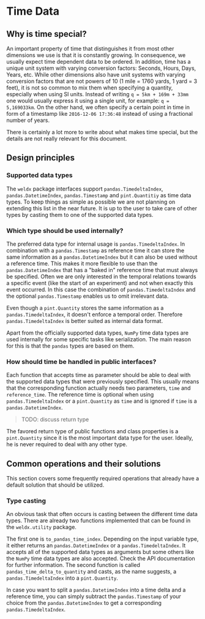 # Time Data

## Why is time special?

An important property of time that distinguishes it from most other dimensions we use is that it is constantly growing.
In consequence, we usually expect time dependent data to be ordered. 
In addition, time has a unique unit system with varying conversion factors: Seconds, Hours, Days, Years, etc.
While other dimensions also have unit systems with varying conversion factors that are not powers of 10 (1 mile = 1760 
yards, 1 yard = 3 feet), it is not so common to mix them when specifying a quantity, especially when using SI units.
Instead of writing `q = 5km + 169m + 33mm` one would usually express it using a single unit, for example: 
`q = 5,169033km`.
On the other hand, we often specify a certain point in time in form of a timestamp like `2016-12-06 17:36:48` instead of
using a fractional number of years.

There is certainly a lot more to write about what makes time special, but the details are not really relevant for this
document. 

## Design principles

### Supported data types

The `weldx` package interfaces support `pandas.TimedeltaIndex`, `pandas.DatetimeIndex`, `pandas.Timestamp` and 
`pint.Quantitiy` as time data types.
To keep things as simple as possible we are not planning on extending this list in the near future.
It is up to the user to take care of other types by casting them to one of the supported data types.

### Which type should be used internally?

The preferred data type for internal usage is `pandas.TimedeltaIndex`.
In combination with a `pandas.Timestamp` as reference time it can store the same information as a 
`pandas.DatetimeIndex` but it can also be used without a reference time.
This makes it more flexible to use than the `pandas.DatetimeIndex` that has a "baked in" reference time that must always
be specified.
Often we are only interested in the temporal relations towards a specific event (like the start of an experiment) and 
not when exactly this event occurred.
In this case the combination of `pandas.TimedeltaIndex` and the optional `pandas.Timestamp` enables us to omit 
irrelevant data.

Even though a `pint.Quantity` stores the same information as a `pandas.TimedeltaIndex`, it doesn't enforce a temporal 
order.
Therefore `pandas.TimedeltaIndex` is better suited as internal data format.

Apart from the officially supported data types, `NumPy` time data types are used internally for some specific tasks like
serialization.
The main reason for this is that the `pandas` types are based on them. 


### How should time be handled in public interfaces?

Each function that accepts time as parameter should be able to deal with the supported data types that were previously
specified.
This usually means that the corresponding function actually needs two parameters, `time` and `reference_time`.
The reference time is optional when using `pandas.TimedeltaIndex` or a `pint.Quantity` as `time` and is ignored if 
`time` is a `pandas.DatetimeIndex`.

> TODO: discuss return type

The favored return type of public functions and class properties is a `pint.Quantity` since it is the most important
data type for the user.
Ideally, he is never required to deal with any other type. 

## Common operations and their solutions

This section covers some frequently required operations that already have a default solution that should be utilized.

### Type casting 

An obvious task that often occurs is casting between the different time data types. 
There are already two functions implemented that can be found in the `weldx.utility` package.

The first one is `to_pandas_time_index`.
Depending on the input variable type, it either returns an `pandas.DatetimeIndex` or a `pandas.TimedeltaIndex`.
It accepts all of the supported data types as arguments but some others like the `NumPy` time data types are also
accepted.
Check the API documentation for further information.
The second function is called `pandas_time_delta_to_quantity` and casts, as the name suggests, a `pandas.TimedeltaIndex`
into a `pint.Quantity`.

In case you want to split a `pandas.DatetimeIndex` into a time delta and a reference time, you can simply subtract the
`pandas.Timestamp` of your choice from the `pandas.DatetimeIndex` to get a corresponding `pandas.TimedeltaIndex`.